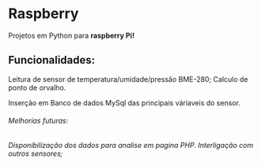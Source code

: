 # Raspberry
Projetos em Python para **raspberry Pi!**


## Funcionalidades:

Leitura de sensor de temperatura/umidade/pressão BME-280;
Calculo de ponto de orvalho.

Inserção em Banco de dados MySql das principais váriaveis do sensor.

###### Melhorias futuras:

_Disponibilização dos dados para analise em pagina PHP._
_Interligação com outros sensores;_


